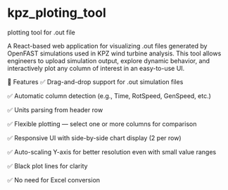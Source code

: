 # kpz_ploting_tool

plotting tool for .out file

A React-based web application for visualizing .out files generated by OpenFAST simulations used in KPZ wind turbine analysis. This tool allows engineers to upload simulation output, explore dynamic behavior, and interactively plot any column of interest in an easy-to-use UI.

🔧 Features
✅ Drag-and-drop support for .out simulation files

✅ Automatic column detection (e.g., Time, RotSpeed, GenSpeed, etc.)

✅ Units parsing from header row

✅ Flexible plotting — select one or more columns for comparison

✅ Responsive UI with side-by-side chart display (2 per row)

✅ Auto-scaling Y-axis for better resolution even with small value ranges

✅ Black plot lines for clarity

✅ No need for Excel conversion
